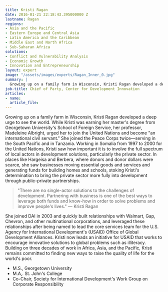 ```yaml
---
title: Kristi Ragan
date: 2016-01-21 22:18:43.395000000 Z
lastname: Ragan
regions:
- Asia and the Pacific
- Eastern Europe and Central Asia
- Latin America and the Caribbean
- Middle East and North Africa
- Sub-Saharan Africa
solutions:
- Conflict and Vulnerability Analysis
- Economic Growth
- Innovation and Entrepreneurship
layout: expert
image: "/assets/images/experts/Ragan_Inner_0.jpg"
summary: |
  Growing up on a family farm in Wisconsin, Kristi Ragan developed a deep urge to see the world. While Kristi was earning her master's degree from Georgetown University's School of Foreign Service, her professor, Madeleine Albright, urged her to join the United Nations and become "an international civil servant."
job-title: Chief of Party, Center for Development Innovation
articles:
- name: 
  article_file: 
---
```


Growing up on a family farm in Wisconsin, Kristi Ragan developed a deep urge to see the world. While Kristi was earning her master's degree from Georgetown University's School of Foreign Service, her professor, Madeleine Albright, urged her to join the United Nations and become "an international civil servant." She joined the Peace Corps twice—serving in the South Pacific and in Tanzania. Working in Somalia from 1997 to 2000 for the United Nations, Kristi saw how important it is to involve the full spectrum of local actors in development solutions, particularly the private sector. In places like Hargeisa and Berbera, where donors and donor dollars were scarce, she saw businesses moving essential goods and services and generating funds for building homes and schools, stoking Kristi's determination to bring the private sector more fully into development through public-private partnerships.

>"There are no single-actor solutions to the challenges of development. Partnering with business is one of the best ways to leverage both funds and know-how in order to solve problems and improve people's lives." — Kristi Ragan

She joined DAI in 2003 and quickly built relationships with Walmart, Gap, Chevron, and other multinational corporations, and leveraged these relationships after being named to lead the core services team for the U.S. Agency for International Development's (USAID) Office of Global Development Alliances. Kristi now leads an initiative for USAID that works to encourage innovative solutions to global problems such as illiteracy. Building on three decades of work in Africa, Asia, and the Pacific, Kristi remains committed to finding new ways to raise the quality of life for the world's poor.

* M.S., Georgetown University
* M.A,. St. John's College
* Co-Chair, Society for International Development's Work Group on Corporate Responsibility
